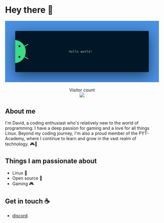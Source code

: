 # Hey there :wave:

<img src="https://raw.githubusercontent.com/david-star-git/david-star-git/master/resources/banner.png" alt="Hello world">

<p align="center"> 
  Visitor count<br>
  <img src="https://profile-counter.glitch.me/david-star-git/count.svg" />
</p>

## About me

I'm David, a coding enthusiast who's relatively new to the world of programming. I have a deep passion for gaming and a love for all things Linux. Beyond my coding journey, I'm also a proud member of the PYT-Academy, where I continue to learn and grow in the vast realm of technology. 🎮🐧

## Things I am passionate about

- Linux 🐧
- Open source 🐙
- Gaming 🎮

## Get in touch :coffee:

- [discord](https://discordapp.com/users/377185902998323203).

<!--
**david-star-git/david-star-git** is a ✨ _special_ ✨ repository because its `README.md` (this file) appears on your GitHub profile.

Here are some ideas to get you started:

- 🔭 I’m currently working on ...
- 🌱 I’m currently learning ...
- 👯 I’m looking to collaborate on ...
- 🤔 I’m looking for help with ...
- 💬 Ask me about ...
- 📫 How to reach me: ...
- 😄 Pronouns: ...
- ⚡ Fun fact: ...
-->

